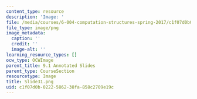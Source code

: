 ```yaml
---
content_type: resource
description: 'Image: '
file: /media/courses/6-004-computation-structures-spring-2017/c1f07d0b0222586238fa858c2709e19c_Slide31.png
file_type: image/png
image_metadata:
  caption: ''
  credit: ''
  image-alt: ''
learning_resource_types: []
ocw_type: OCWImage
parent_title: 9.1 Annotated Slides
parent_type: CourseSection
resourcetype: Image
title: Slide31.png
uid: c1f07d0b-0222-5862-38fa-858c2709e19c
---
```

